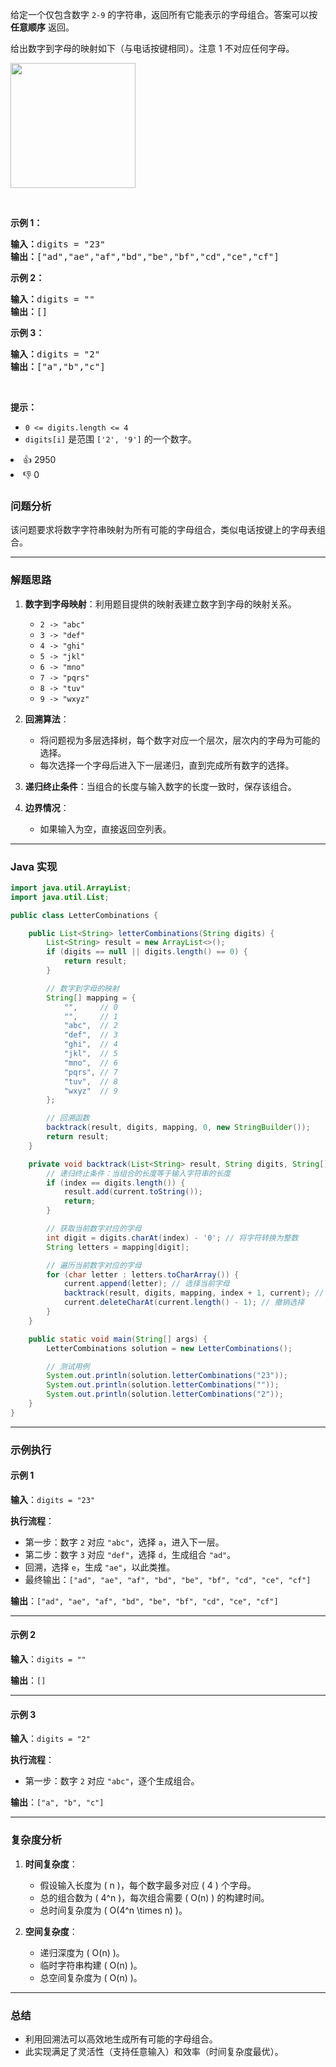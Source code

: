 <p>给定一个仅包含数字&nbsp;<code>2-9</code>&nbsp;的字符串，返回所有它能表示的字母组合。答案可以按 <strong>任意顺序</strong> 返回。</p>

<p>给出数字到字母的映射如下（与电话按键相同）。注意 1 不对应任何字母。</p>

<p><img src="https://assets.leetcode-cn.com/aliyun-lc-upload/uploads/2021/11/09/200px-telephone-keypad2svg.png" style="width: 200px;" /></p>

<p>&nbsp;</p>

<p><strong>示例 1：</strong></p>

<pre>
<strong>输入：</strong>digits = "23"
<strong>输出：</strong>["ad","ae","af","bd","be","bf","cd","ce","cf"]
</pre>

<p><strong>示例 2：</strong></p>

<pre>
<strong>输入：</strong>digits = ""
<strong>输出：</strong>[]
</pre>

<p><strong>示例 3：</strong></p>

<pre>
<strong>输入：</strong>digits = "2"
<strong>输出：</strong>["a","b","c"]
</pre>

<p>&nbsp;</p>

<p><strong>提示：</strong></p>

<ul> 
 <li><code>0 &lt;= digits.length &lt;= 4</code></li> 
 <li><code>digits[i]</code> 是范围 <code>['2', '9']</code> 的一个数字。</li> 
</ul>

<div><li>👍 2950</li><li>👎 0</li></div>


### 问题分析

该问题要求将数字字符串映射为所有可能的字母组合，类似电话按键上的字母表组合。

---

### 解题思路

1. **数字到字母映射**：利用题目提供的映射表建立数字到字母的映射关系。
    - `2 -> "abc"`
    - `3 -> "def"`
    - `4 -> "ghi"`
    - `5 -> "jkl"`
    - `6 -> "mno"`
    - `7 -> "pqrs"`
    - `8 -> "tuv"`
    - `9 -> "wxyz"`

2. **回溯算法**：
    - 将问题视为多层选择树，每个数字对应一个层次，层次内的字母为可能的选择。
    - 每次选择一个字母后进入下一层递归，直到完成所有数字的选择。

3. **递归终止条件**：当组合的长度与输入数字的长度一致时，保存该组合。

4. **边界情况**：
    - 如果输入为空，直接返回空列表。

---

### Java 实现

```java
import java.util.ArrayList;
import java.util.List;

public class LetterCombinations {

    public List<String> letterCombinations(String digits) {
        List<String> result = new ArrayList<>();
        if (digits == null || digits.length() == 0) {
            return result;
        }

        // 数字到字母的映射
        String[] mapping = {
            "",     // 0
            "",     // 1
            "abc",  // 2
            "def",  // 3
            "ghi",  // 4
            "jkl",  // 5
            "mno",  // 6
            "pqrs", // 7
            "tuv",  // 8
            "wxyz"  // 9
        };

        // 回溯函数
        backtrack(result, digits, mapping, 0, new StringBuilder());
        return result;
    }

    private void backtrack(List<String> result, String digits, String[] mapping, int index, StringBuilder current) {
        // 递归终止条件：当组合的长度等于输入字符串的长度
        if (index == digits.length()) {
            result.add(current.toString());
            return;
        }

        // 获取当前数字对应的字母
        int digit = digits.charAt(index) - '0'; // 将字符转换为整数
        String letters = mapping[digit];

        // 遍历当前数字对应的字母
        for (char letter : letters.toCharArray()) {
            current.append(letter); // 选择当前字母
            backtrack(result, digits, mapping, index + 1, current); // 进入下一层
            current.deleteCharAt(current.length() - 1); // 撤销选择
        }
    }

    public static void main(String[] args) {
        LetterCombinations solution = new LetterCombinations();

        // 测试用例
        System.out.println(solution.letterCombinations("23"));
        System.out.println(solution.letterCombinations(""));
        System.out.println(solution.letterCombinations("2"));
    }
}
```

---

### 示例执行

#### 示例 1

**输入**：`digits = "23"`

**执行流程**：
- 第一步：数字 `2` 对应 `"abc"`，选择 `a`，进入下一层。
- 第二步：数字 `3` 对应 `"def"`，选择 `d`，生成组合 `"ad"`。
- 回溯，选择 `e`，生成 `"ae"`，以此类推。
- 最终输出：`["ad", "ae", "af", "bd", "be", "bf", "cd", "ce", "cf"]`

**输出**：`["ad", "ae", "af", "bd", "be", "bf", "cd", "ce", "cf"]`

---

#### 示例 2

**输入**：`digits = ""`

**输出**：`[]`

---

#### 示例 3

**输入**：`digits = "2"`

**执行流程**：
- 第一步：数字 `2` 对应 `"abc"`，逐个生成组合。

**输出**：`["a", "b", "c"]`

---

### 复杂度分析

1. **时间复杂度**：
    - 假设输入长度为 \( n \)，每个数字最多对应 \( 4 \) 个字母。
    - 总的组合数为 \( 4^n \)，每次组合需要 \( O(n) \) 的构建时间。
    - 总时间复杂度为 \( O(4^n \times n) \)。

2. **空间复杂度**：
    - 递归深度为 \( O(n) \)。
    - 临时字符串构建 \( O(n) \)。
    - 总空间复杂度为 \( O(n) \)。

---

### 总结

- 利用回溯法可以高效地生成所有可能的字母组合。
- 此实现满足了灵活性（支持任意输入）和效率（时间复杂度最优）。